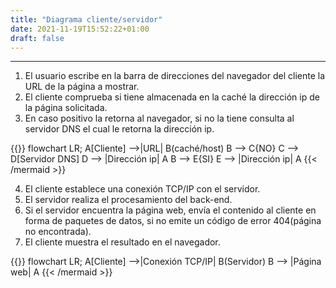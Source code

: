 ```yaml
---
title: "Diagrama cliente/servidor"
date: 2021-11-19T15:52:22+01:00
draft: false
---
```

***
1. El usuario escribe en la barra de direcciones del navegador del cliente la URL de la página a mostrar.
2. El cliente comprueba si tiene almacenada en la caché la dirección ip de la página solicitada.
3. En caso positivo la retorna al navegador, si no la tiene consulta al servidor DNS el cual le retorna la dirección ip.

{{<mermaid align="left">}}
flowchart LR;
    A[Cliente] -->|URL| B(caché/host)
    B --> C{NO}
    C --> D[Servidor DNS]
    D --> |Dirección ip| A
    B --> E{SI}
    E --> |Dirección ip| A
{{< /mermaid >}}

4. El cliente establece una conexión TCP/IP con el servidor.
5. El servidor realiza el procesamiento del back-end.
6. Si el servidor encuentra la página web, envía el contenido al cliente en forma de paquetes de datos, si no emite un código de error 404(página no encontrada).
7. El cliente muestra el resultado en el navegador.

{{<mermaid align="left">}}
flowchart LR;
    A[Cliente] -->|Conexión TCP/IP| B(Servidor)
    B --> |Página web| A
{{< /mermaid >}}
